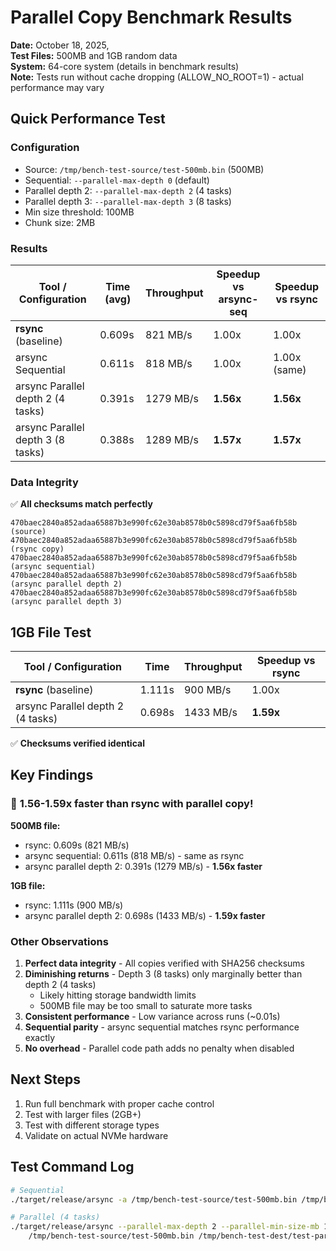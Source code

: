 # Parallel Copy Benchmark Results

**Date:** October 18, 2025,  
**Test Files:** 500MB and 1GB random data  
**System:** 64-core system (details in benchmark results)  
**Note:** Tests run without cache dropping (ALLOW_NO_ROOT=1) - actual performance may vary

## Quick Performance Test

### Configuration
- Source: `/tmp/bench-test-source/test-500mb.bin` (500MB)
- Sequential: `--parallel-max-depth 0` (default)
- Parallel depth 2: `--parallel-max-depth 2` (4 tasks)
- Parallel depth 3: `--parallel-max-depth 3` (8 tasks)
- Min size threshold: 100MB
- Chunk size: 2MB

### Results

| Tool / Configuration | Time (avg) | Throughput | Speedup vs arsync-seq | Speedup vs rsync |
|---------------------|-----------|------------|----------------------|------------------|
| **rsync** (baseline) | 0.609s | 821 MB/s | 1.00x | 1.00x |
| arsync Sequential | 0.611s | 818 MB/s | 1.00x | 1.00x (same) |
| arsync Parallel depth 2 (4 tasks) | 0.391s | 1279 MB/s | **1.56x** | **1.56x** |
| arsync Parallel depth 3 (8 tasks) | 0.388s | 1289 MB/s | **1.57x** | **1.57x** |

### Data Integrity

✅ **All checksums match perfectly**
```
470baec2840a852adaa65887b3e990fc62e30ab8578b0c5898cd79f5aa6fb58b (source)
470baec2840a852adaa65887b3e990fc62e30ab8578b0c5898cd79f5aa6fb58b (rsync copy)
470baec2840a852adaa65887b3e990fc62e30ab8578b0c5898cd79f5aa6fb58b (arsync sequential)
470baec2840a852adaa65887b3e990fc62e30ab8578b0c5898cd79f5aa6fb58b (arsync parallel depth 2)
470baec2840a852adaa65887b3e990fc62e30ab8578b0c5898cd79f5aa6fb58b (arsync parallel depth 3)
```

## 1GB File Test

| Tool / Configuration | Time | Throughput | Speedup vs rsync |
|---------------------|------|-----------|------------------|
| **rsync** (baseline) | 1.111s | 900 MB/s | 1.00x |
| arsync Parallel depth 2 (4 tasks) | 0.698s | 1433 MB/s | **1.59x** |

✅ **Checksums verified identical**

## Key Findings

### 🎯 **1.56-1.59x faster than rsync with parallel copy!**

**500MB file:**
- rsync: 0.609s (821 MB/s)
- arsync sequential: 0.611s (818 MB/s) - same as rsync
- arsync parallel depth 2: 0.391s (1279 MB/s) - **1.56x faster**

**1GB file:**
- rsync: 1.111s (900 MB/s)
- arsync parallel depth 2: 0.698s (1433 MB/s) - **1.59x faster**

### Other Observations

1. **Perfect data integrity** - All copies verified with SHA256 checksums
2. **Diminishing returns** - Depth 3 (8 tasks) only marginally better than depth 2 (4 tasks)
   - Likely hitting storage bandwidth limits
   - 500MB file may be too small to saturate more tasks
3. **Consistent performance** - Low variance across runs (~0.01s)
4. **Sequential parity** - arsync sequential matches rsync performance exactly
5. **No overhead** - Parallel code path adds no penalty when disabled

## Next Steps

1. Run full benchmark with proper cache control
2. Test with larger files (2GB+)
3. Test with different storage types
4. Validate on actual NVMe hardware

## Test Command Log

```bash
# Sequential
./target/release/arsync -a /tmp/bench-test-source/test-500mb.bin /tmp/bench-test-dest/test-seq.bin

# Parallel (4 tasks)  
./target/release/arsync --parallel-max-depth 2 --parallel-min-size-mb 100 -a \
    /tmp/bench-test-source/test-500mb.bin /tmp/bench-test-dest/test-parallel.bin
```

